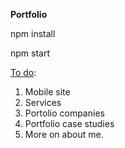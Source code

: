 <strong>Portfolio</strong>


npm install


npm start


<u>To do</u>:

1. Mobile site
2. Services
3. Portolio companies
4. Portfolio case studies
5. More on about me.
